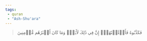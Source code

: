 ```yaml
---
tags: 
 - quran 
 - "Ash-Shu'ara"
---
```


> فَكَذَّبُوهُ فَأَهۡلَكۡنَٰهُمۡۚ إِنَّ فِي ذَٰلِكَ لَأٓيَةٗۖ وَمَا كَانَ أَكۡثَرُهُم مُّؤۡمِنِينَ
